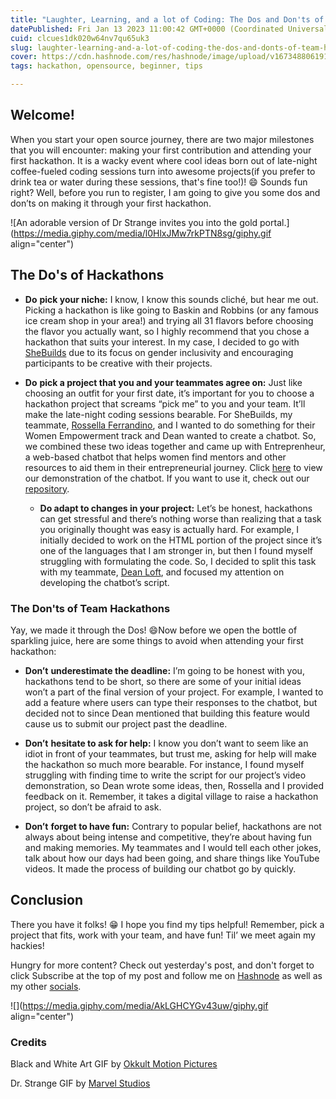 ```yaml
---
title: "Laughter, Learning, and a lot of Coding: The Dos and Don'ts of Team Hackathons"
datePublished: Fri Jan 13 2023 11:00:42 GMT+0000 (Coordinated Universal Time)
cuid: clcues1dk020w64nv7qu65uk3
slug: laughter-learning-and-a-lot-of-coding-the-dos-and-donts-of-team-hackathons
cover: https://cdn.hashnode.com/res/hashnode/image/upload/v1673488061914/f6dc2857-a0e3-417d-bd61-7ac89927618a.png
tags: hackathon, opensource, beginner, tips

---
```


## Welcome!

When you start your open source journey, there are two major milestones that you will encounter: making your first contribution and attending your first hackathon. It is a wacky event where cool ideas born out of late-night coffee-fueled coding sessions turn into awesome projects(if you prefer to drink tea or water during these sessions, that's fine too!)! 😄 Sounds fun right? Well, before you run to register, I am going to give you some dos and don’ts on making it through your first hackathon.

![An adorable version of Dr Strange invites you into the gold portal.](https://media.giphy.com/media/l0HlxJMw7rkPTN8sg/giphy.gif align="center")

## The Do's of Hackathons

* **Do** **pick your niche:** I know, I know this sounds cliché, but hear me out. Picking a hackathon is like going to Baskin and Robbins (or any famous ice cream shop in your area!) and trying all 31 flavors before choosing the flavor you actually want, so I highly recommend that you chose a hackathon that suits your interest. In my case, I decided to go with [SheBuilds](https://www.shebuilds.tech/) due to its focus on gender inclusivity and encouraging participants to be creative with their projects.
    
* **Do** **pick a project that you and your teammates agree on:** Just like choosing an outfit for your first date, it’s important for you to choose a hackathon project that screams “pick me” to you and your team. It’ll make the late-night coding sessions bearable. For SheBuilds, my teammate, [Rossella Ferrandino](https://www.linkedin.com/in/rossella-ferrandino-67601226), and I wanted to do something for their Women Empowerment track and Dean wanted to create a chatbot. So, we combined these two ideas together and came up with Entreprenheur, a web-based chatbot that helps women find mentors and other resources to aid them in their entrepreneurial journey. Click [here](https://share.getcloudapp.com/RBuBnYzj) to view our demonstration of the chatbot. If you want to use it, check out our [repository](https://github.com/CBID2/ChatBot).
    
    * **Do adapt to changes in your project:** Let’s be honest, hackathons can get stressful and there’s nothing worse than realizing that a task you originally thought was easy is actually hard. For example, I initially decided to work on the HTML portion of the project since it’s one of the languages that I am stronger in, but then I found myself struggling with formulating the code. So, I decided to split this task with my teammate, [Dean Loft](https://linkfree.eddiehub.io/loftwah), and focused my attention on developing the chatbot’s script.
        

### The Don'ts of Team Hackathons

Yay, we made it through the Dos! 😄Now before we open the bottle of sparkling juice, here are some things to avoid when attending your first hackathon:

* **Don’t** **underestimate the deadline:** I’m going to be honest with you, hackathons tend to be short, so there are some of your initial ideas won’t a part of the final version of your project. For example, I wanted to add a feature where users can type their responses to the chatbot, but decided not to since Dean mentioned that building this feature would cause us to submit our project past the deadline.
    
* **Don’t** **hesitate to ask for help:** I know you don’t want to seem like an idiot in front of your teammates, but trust me, asking for help will make the hackathon so much more bearable. For instance, I found myself struggling with finding time to write the script for our project’s video demonstration, so Dean wrote some ideas, then, Rossella and I provided feedback on it. Remember, it takes a digital village to raise a hackathon project, so don’t be afraid to ask.
    
* **Don’t** **forget to have fun:** Contrary to popular belief, hackathons are not always about being intense and competitive, they’re about having fun and making memories. My teammates and I would tell each other jokes, talk about how our days had been going, and share things like YouTube videos. It made the process of building our chatbot go by quickly.
    

## Conclusion

There you have it folks! 😁 I hope you find my tips helpful! Remember, pick a project that fits, work with your team, and have fun! Til’ we meet again my hackies!

Hungry for more content? Check out yesterday's post, and don't forget to click Subscribe at the top of my post and follow me on [Hashnode](https://hashnode.com/@ChrissyCodes) as well as my other [socials](https://linkfree.eddiehub.io/CBID2).

![](https://media.giphy.com/media/AkLGHCYGv43uw/giphy.gif align="center")

### Credits

Black and White Art GIF by [Okkult Motion Pictures](https://media.giphy.com/media/AkLGHCYGv43uw/giphy.gif)

Dr. Strange GIF by [Marvel Studios](https://giphy.com/gifs/marvelstudios-l0HlxJMw7rkPTN8sg)